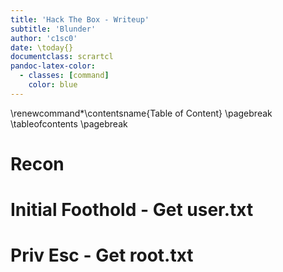 ```yaml
---
title: 'Hack The Box - Writeup'
subtitle: 'Blunder'
author: 'c1sc0'
date: \today{}
documentclass: scrartcl
pandoc-latex-color:
  - classes: [command]
    color: blue
---
```

<!-- Latex foo -->
\renewcommand*\contentsname{Table of Content}
\pagebreak
\tableofcontents
\pagebreak
<!-- Latex foo ends -->

# Recon

# Initial Foothold - Get user.txt

# Priv Esc - Get root.txt
